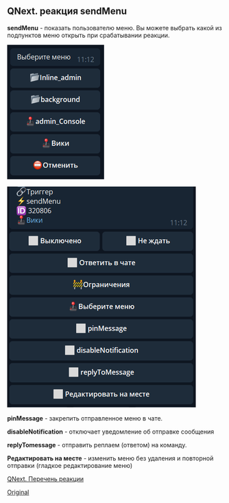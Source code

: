 ## QNext. реакция sendMenu

**sendMenu** - показать пользователю меню. Вы можете выбрать какой из подпунктов меню открыть при срабатывании реакции.

![](./1.png)


![](./2.png)

**pinMessage** - закрепить отправленное меню в чате.

**disableNotification** - отключает уведомление об отправке сообщения

**replyTomessage** - отправить реплаем (ответом) на команду.

**Редактировать на месте** - изменить меню без удаления и повторной отправки (гладкое редактирование меню)



[QNext. Перечень реакции](/docs-test/reactions)
  
[Original](https://telegra.ph/QNext-admin-reaction-sendMenu-05-09)